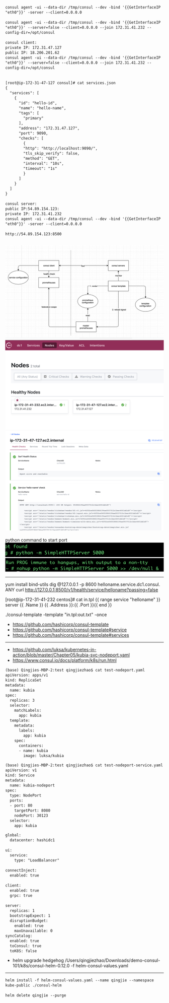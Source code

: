 ```
consul agent -ui --data-dir /tmp/consul --dev -bind '{{GetInterfaceIP "eth0"}}' -server --client=0.0.0.0

consul agent -ui --data-dir /tmp/consul --dev -bind '{{GetInterfaceIP "eth0"}}' --server=false --client=0.0.0.0 --join 172.31.41.232 --config-dir=/opt/consul

consul client:
private IP: 172.31.47.127
public IP: 18.206.201.62
consul agent -ui --data-dir /tmp/consul --dev -bind '{{GetInterfaceIP "eth0"}}' --server=false --client=0.0.0.0 --join 172.31.41.232 --config-dir=/opt/consul


[root@ip-172-31-47-127 consul]# cat services.json
{
  "services": [
    {
      "id": "hello-id",
      "name": "hello-name",
      "tags": [
        "primary"
      ],
      "address": "172.31.47.127",
      "port": 9090,
      "checks": [
        {
        "http": "http://localhost:9090/",
        "tls_skip_verify": false,
        "method": "GET",
        "interval": "10s",
        "timeout": "1s"
        }
      ]
    }
  ]
}

consul server: 
public IP:54.89.154.123:
private IP: 172.31.41.232
consul agent -ui --data-dir /tmp/consul --dev -bind '{{GetInterfaceIP "eth0"}}' -server --client=0.0.0.0

http://54.89.154.123:8500
```
![](img/1.png)
![](img/2.png)
![](img/3.png)
---
python command to start port
![](img/11.png)
![](img/22.png)

---
yum install bind-utils
dig @127.0.0.1 -p 8600 helloname.service.dc1.consul. ANY
curl http://127.0.0.1:8500/v1/health/service/helloname?passing=false



[root@ip-172-31-41-232 centos]# cat in.tpl
{{ range service "helloname" }}
server {{ .Name }} {{ .Address }}:{{ .Port }}{{ end }}

./consul-template -template "in.tpl:out.txt" -once

* https://github.com/hashicorp/consul-template
* https://github.com/hashicorp/consul-template#service
* https://github.com/hashicorp/consul-template#services

---
* https://github.com/luksa/kubernetes-in-action/blob/master/Chapter05/kubia-svc-nodeport.yaml
* https://www.consul.io/docs/platform/k8s/run.html

```
(base) Qingjies-MBP-2:test qingjiezhao$ cat test-nodeport.yaml
apiVersion: apps/v1
kind: ReplicaSet
metadata:
  name: kubia
spec:
  replicas: 3
  selector:
    matchLabels:
      app: kubia
  template:
    metadata:
      labels:
        app: kubia
    spec:
      containers:
      - name: kubia
        image: luksa/kubia

```

```
(base) Qingjies-MBP-2:test qingjiezhao$ cat test-nodeport-service.yaml
apiVersion: v1
kind: Service
metadata:
  name: kubia-nodeport
spec:
  type: NodePort
  ports:
  - port: 80
    targetPort: 8080
    nodePort: 30123
  selector:
    app: kubia

```

```
global:
  datacenter: hashidc1

ui:
  service:
    type: "LoadBalancer"

connectInject:
  enabled: true

client:
  enabled: true
  grpc: true

server:
  replicas: 1
  bootstrapExpect: 1
  disruptionBudget:
    enabled: true
    maxUnavailable: 0
syncCatalog:
  enabled: true
  toConsul: true
  toK8S: false
```

* helm upgrade hedgehog /Users/qingjiezhao/Downloads/demo-consul-101/k8s/consul-helm-0.12.0 -f helm-consul-values.yaml
---
```
helm install -f helm-consul-values.yaml --name qingjie --namespace kube-public ./consul-helm

helm delete qingjie --purge
```
